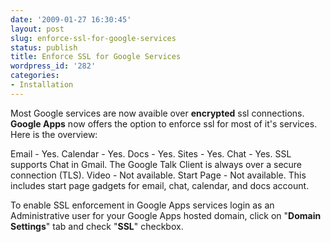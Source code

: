 ```yaml
---
date: '2009-01-27 16:30:45'
layout: post
slug: enforce-ssl-for-google-services
status: publish
title: Enforce SSL for Google Services
wordpress_id: '282'
categories:
- Installation
---
```


Most Google services are now avaible over **encrypted** ssl connections. **Google Apps** now offers the option to enforce ssl for most of it's services. Here is the overview:

Email - Yes.
Calendar - Yes.
Docs - Yes.
Sites - Yes.
Chat - Yes. SSL supports Chat in Gmail. The Google Talk Client is always over a secure connection (TLS).
Video - Not available.
Start Page - Not available. This includes start page gadgets for email, chat, calendar, and docs account.

To enable SSL enforcement in Google Apps services login as an Administrative user for your Google Apps hosted domain, click on "**Domain Settings**" tab and check "**SSL**" checkbox.
